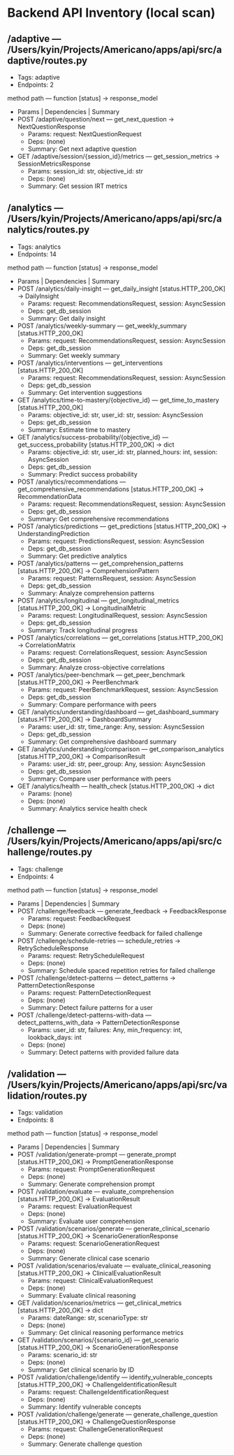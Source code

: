 # Backend API Inventory (local scan)

## /adaptive — /Users/kyin/Projects/Americano/apps/api/src/adaptive/routes.py
- Tags: adaptive
- Endpoints: 2

method path — function [status] → response_model
- Params | Dependencies | Summary
- POST  /adaptive/question/next                  — get_next_question → NextQuestionResponse
  - Params: request: NextQuestionRequest
  - Deps: (none)
  - Summary: Get next adaptive question
- GET   /adaptive/session/{session_id}/metrics   — get_session_metrics → SessionMetricsResponse
  - Params: session_id: str, objective_id: str
  - Deps: (none)
  - Summary: Get session IRT metrics

## /analytics — /Users/kyin/Projects/Americano/apps/api/src/analytics/routes.py
- Tags: analytics
- Endpoints: 14

method path — function [status] → response_model
- Params | Dependencies | Summary
- POST  /analytics/daily-insight                 — get_daily_insight [status.HTTP_200_OK] → DailyInsight
  - Params: request: RecommendationsRequest, session: AsyncSession
  - Deps: get_db_session
  - Summary: Get daily insight
- POST  /analytics/weekly-summary                — get_weekly_summary [status.HTTP_200_OK]
  - Params: request: RecommendationsRequest, session: AsyncSession
  - Deps: get_db_session
  - Summary: Get weekly summary
- POST  /analytics/interventions                 — get_interventions [status.HTTP_200_OK]
  - Params: request: RecommendationsRequest, session: AsyncSession
  - Deps: get_db_session
  - Summary: Get intervention suggestions
- GET   /analytics/time-to-mastery/{objective_id} — get_time_to_mastery [status.HTTP_200_OK]
  - Params: objective_id: str, user_id: str, session: AsyncSession
  - Deps: get_db_session
  - Summary: Estimate time to mastery
- GET   /analytics/success-probability/{objective_id} — get_success_probability [status.HTTP_200_OK] → dict
  - Params: objective_id: str, user_id: str, planned_hours: int, session: AsyncSession
  - Deps: get_db_session
  - Summary: Predict success probability
- POST  /analytics/recommendations               — get_comprehensive_recommendations [status.HTTP_200_OK] → RecommendationData
  - Params: request: RecommendationsRequest, session: AsyncSession
  - Deps: get_db_session
  - Summary: Get comprehensive recommendations
- POST  /analytics/predictions                   — get_predictions [status.HTTP_200_OK] → UnderstandingPrediction
  - Params: request: PredictionsRequest, session: AsyncSession
  - Deps: get_db_session
  - Summary: Get predictive analytics
- POST  /analytics/patterns                      — get_comprehension_patterns [status.HTTP_200_OK] → ComprehensionPattern
  - Params: request: PatternsRequest, session: AsyncSession
  - Deps: get_db_session
  - Summary: Analyze comprehension patterns
- POST  /analytics/longitudinal                  — get_longitudinal_metrics [status.HTTP_200_OK] → LongitudinalMetric
  - Params: request: LongitudinalRequest, session: AsyncSession
  - Deps: get_db_session
  - Summary: Track longitudinal progress
- POST  /analytics/correlations                  — get_correlations [status.HTTP_200_OK] → CorrelationMatrix
  - Params: request: CorrelationsRequest, session: AsyncSession
  - Deps: get_db_session
  - Summary: Analyze cross-objective correlations
- POST  /analytics/peer-benchmark                — get_peer_benchmark [status.HTTP_200_OK] → PeerBenchmark
  - Params: request: PeerBenchmarkRequest, session: AsyncSession
  - Deps: get_db_session
  - Summary: Compare performance with peers
- GET   /analytics/understanding/dashboard       — get_dashboard_summary [status.HTTP_200_OK] → DashboardSummary
  - Params: user_id: str, time_range: Any, session: AsyncSession
  - Deps: get_db_session
  - Summary: Get comprehensive dashboard summary
- GET   /analytics/understanding/comparison      — get_comparison_analytics [status.HTTP_200_OK] → ComparisonResult
  - Params: user_id: str, peer_group: Any, session: AsyncSession
  - Deps: get_db_session
  - Summary: Compare user performance with peers
- GET   /analytics/health                        — health_check [status.HTTP_200_OK] → dict
  - Params: (none)
  - Deps: (none)
  - Summary: Analytics service health check

## /challenge — /Users/kyin/Projects/Americano/apps/api/src/challenge/routes.py
- Tags: challenge
- Endpoints: 4

method path — function [status] → response_model
- Params | Dependencies | Summary
- POST  /challenge/feedback                      — generate_feedback → FeedbackResponse
  - Params: request: FeedbackRequest
  - Deps: (none)
  - Summary: Generate corrective feedback for failed challenge
- POST  /challenge/schedule-retries              — schedule_retries → RetryScheduleResponse
  - Params: request: RetryScheduleRequest
  - Deps: (none)
  - Summary: Schedule spaced repetition retries for failed challenge
- POST  /challenge/detect-patterns               — detect_patterns → PatternDetectionResponse
  - Params: request: PatternDetectionRequest
  - Deps: (none)
  - Summary: Detect failure patterns for a user
- POST  /challenge/detect-patterns-with-data     — detect_patterns_with_data → PatternDetectionResponse
  - Params: user_id: str, failures: Any, min_frequency: int, lookback_days: int
  - Deps: (none)
  - Summary: Detect patterns with provided failure data

## /validation — /Users/kyin/Projects/Americano/apps/api/src/validation/routes.py
- Tags: validation
- Endpoints: 8

method path — function [status] → response_model
- Params | Dependencies | Summary
- POST  /validation/generate-prompt              — generate_prompt [status.HTTP_200_OK] → PromptGenerationResponse
  - Params: request: PromptGenerationRequest
  - Deps: (none)
  - Summary: Generate comprehension prompt
- POST  /validation/evaluate                     — evaluate_comprehension [status.HTTP_200_OK] → EvaluationResult
  - Params: request: EvaluationRequest
  - Deps: (none)
  - Summary: Evaluate user comprehension
- POST  /validation/scenarios/generate           — generate_clinical_scenario [status.HTTP_200_OK] → ScenarioGenerationResponse
  - Params: request: ScenarioGenerationRequest
  - Deps: (none)
  - Summary: Generate clinical case scenario
- POST  /validation/scenarios/evaluate           — evaluate_clinical_reasoning [status.HTTP_200_OK] → ClinicalEvaluationResult
  - Params: request: ClinicalEvaluationRequest
  - Deps: (none)
  - Summary: Evaluate clinical reasoning
- GET   /validation/scenarios/metrics            — get_clinical_metrics [status.HTTP_200_OK] → dict
  - Params: dateRange: str, scenarioType: str
  - Deps: (none)
  - Summary: Get clinical reasoning performance metrics
- GET   /validation/scenarios/{scenario_id}      — get_scenario [status.HTTP_200_OK] → ScenarioGenerationResponse
  - Params: scenario_id: str
  - Deps: (none)
  - Summary: Get clinical scenario by ID
- POST  /validation/challenge/identify           — identify_vulnerable_concepts [status.HTTP_200_OK] → ChallengeIdentificationResult
  - Params: request: ChallengeIdentificationRequest
  - Deps: (none)
  - Summary: Identify vulnerable concepts
- POST  /validation/challenge/generate           — generate_challenge_question [status.HTTP_200_OK] → ChallengeQuestionResponse
  - Params: request: ChallengeGenerationRequest
  - Deps: (none)
  - Summary: Generate challenge question

